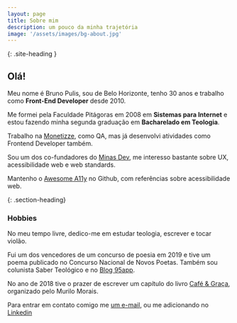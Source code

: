 ```yaml
---
layout: page
title: Sobre mim
description: um pouco da minha trajetória
image: '/assets/images/bg-about.jpg'
---
```


{: .site-heading }
## Olá!

Meu nome é Bruno Pulis, sou de Belo Horizonte, tenho 30 anos e trabalho como <strong>Front-End Developer</strong> desde 2010.

Me formei pela Faculdade Pitágoras em 2008 em **Sistemas para Internet** e estou fazendo minha segunda graduação em **Bacharelado em Teologia**.

<p>Trabalho na <a href="https://www.monetizze.com.br" target="_blank" rel="noopener noreferrer">Monetizze</a>, como QA, mas já desenvolvi atividades como Frontend Developer também.</p>

<p>Sou um dos co-fundadores do <a href="https://minasdev.org" target="_blank" rel="noopener noreferrer">Minas Dev</a>, me interesso bastante sobre UX, acessibilidade web e <span lang="en">web standards</span>.</p>

<p>Mantenho o <a href="https://github.com/brunopulis/awesome-a11y" target="_blank" rel="noopener noreferrer"><span lang="en">Awesome A11y</span></a> no Github, com referências sobre acessibilidade web.</p>

{: .section-heading}
### Hobbies

No meu tempo livre, dedico-me em estudar teologia, escrever e tocar violão.

Fui um dos vencedores de um concurso de poesia em 2019 e tive um poema publicado no Concurso Nacional de Novos Poetas. Também sou colunista <a target="_blank" rel="noopener noreferrer" hfref="https://medium.com/saber-teol%C3%B3gico">Saber Teológico</a> e no <a href="http://95app.com.br" target="_blank" rel="noopener noreferrer">Blog 95app</a>.

<p>No ano de 2018 tive o prazer de escrever um capítulo do livro <a href="http://95app.com.br/livro/" target="_blank" rel="noopener noreferrer">Café & Graça</a>, organizado pelo Murilo Morais.</p>

Para entrar em contato comigo me <a href="mailto:bruno.pulis@gmail.com">um e-mail</a>, ou me adicionando no <a href="https://www.linkedin.com/in/pulis/" target="_blank" rel="noopener noreferrer">Linkedin</a>

